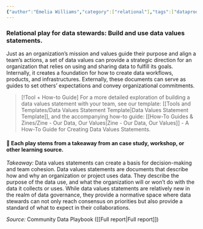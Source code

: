 ```yaml
---
{"author":"Emelia Williams","category":["relational"],"tags":["dataproducts","#documentation","usability","transparency","trust","collaboration"],"dg-publish":true,"permalink":"/plays/play-1-build-and-use-data-values-statements/","dgPassFrontmatter":true}
---
```


### Relational play for data stewards: Build and use data values statements.
Just as an organization’s mission and values guide their purpose and align a team’s actions, a set of data values can provide a strategic direction for an organization that relies on using and sharing data to fulfill its goals. Internally, it creates a foundation for how to create data workflows, products, and infrastructures. Externally, these documents can serve as guides to set others’ expectations and convey organizational commitments.   

> [!Tool + How-to Guide]
> For a more detailed exploration of building a data values statement with your team, see our template: [[Tools and Templates/Data Values Statement Template\|Data Values Statement Template]], and the accompanying how-to guide: [[How-To Guides & Zines/Zine - Our Data, Our Values\|Zine - Our Data, Our Values]] - A How-To Guide for Creating Data Values Statements.



#### 🌱 Each play stems from a takeaway from an case study, workshop, or other learning source. 

*Takeaway:* Data values statements can create a basis for decision-making and team cohesion. 
Data values statements are documents that describe how and why an organization or project uses data. They describe the purpose of the data use, and what the organization will or won’t do with the data it collects or uses. While data values statements are relatively new in the realm of data governance, they provide a normative space where data stewards can not only reach consensus on priorities but also provide a standard of what to expect in their collaborations.

*Source:* Community Data Playbook ([[Full report\|Full report]])
 
